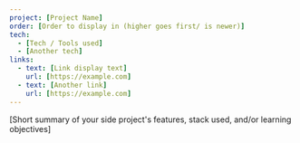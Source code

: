 ```yaml
---
project: [Project Name]
order: [Order to display in (higher goes first/ is newer)]
tech:
  - [Tech / Tools used]
  - [Another tech]
links:
  - text: [Link display text]
    url: [https://example.com]
  - text: [Another link]
    url: [https://example.com]
---
```


[Short summary of your side project's features, stack used, and/or learning objectives]